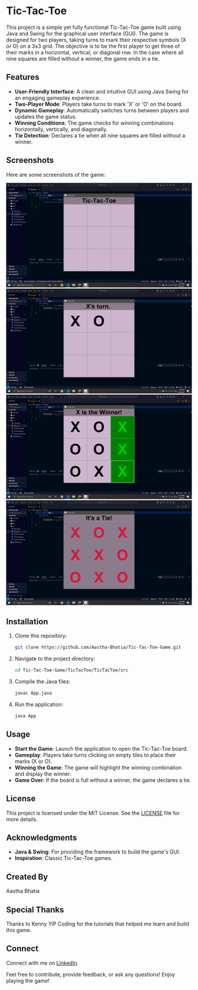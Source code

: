 # Tic-Tac-Toe

This project is a simple yet fully functional Tic-Tac-Toe game built using Java and Swing for the graphical user interface (GUI). The game is designed for two players, taking turns to mark their respective symbols (X or O) on a 3x3 grid. The objective is to be the first player to get three of their marks in a horizontal, vertical, or diagonal row. In the case where all nine squares are filled without a winner, the game ends in a tie.

## Features
- **User-Friendly Interface**: A clean and intuitive GUI using Java Swing for an engaging gameplay experience.
- **Two-Player Mode**: Players take turns to mark 'X' or 'O' on the board.
- **Dynamic Gameplay**: Automatically switches turns between players and updates the game status.
- **Winning Conditions**: The game checks for winning combinations horizontally, vertically, and diagonally.
- **Tie Detection**: Declares a tie when all nine squares are filled without a winner.

## Screenshots
Here are some screenshots of the game:

![Game Screenshot 1](GameScreenshot1.png)
![Game Screenshot 2](GameScreenshot2.png)
![Game Screenshot 1](GameScreenshot3.png)
![Game Screenshot 2](GameScreenshot4.png)

## Installation
1. Clone this repository:
   ```sh
   git clone https://github.com/Aastha-Bhatia/Tic-Tac-Toe-Game.git

   ```
2. Navigate to the project directory:
   ```sh
   cd Tic-Tac-Toe-Game/TicTacToe/TicTacToe/src

   ```
3. Compile the Java files:
   ```sh
   javac App.java
   ```
4. Run the application:
   ```sh
   java App
   ```

## Usage
- **Start the Game**: Launch the application to open the Tic-Tac-Toe board.
- **Gameplay**: Players take turns clicking on empty tiles to place their marks (X or O).
- **Winning the Game**: The game will highlight the winning combination and display the winner.
- **Game Over**: If the board is full without a winner, the game declares a tie.

## License
This project is licensed under the MIT License. See the [LICENSE](LICENSE) file for more details.

## Acknowledgments
- **Java & Swing**: For providing the framework to build the game's GUI.
- **Inspiration**: Classic Tic-Tac-Toe games.

## Created By
Aastha Bhatia

## Special Thanks
Thanks to Kenny YiP Coding for the tutorials that helped me learn and build this game. 

## Connect
Connect with me on [LinkedIn](https://www.linkedin.com/in/aasthabhatia-er/).

Feel free to contribute, provide feedback, or ask any questions! Enjoy playing the game!
